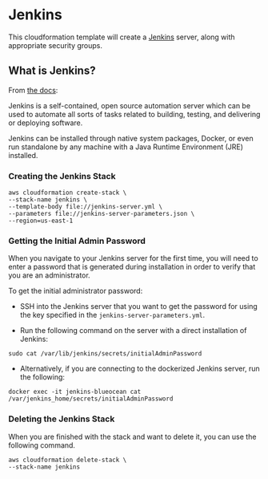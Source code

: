 # Jenkins

This cloudformation template will create a [Jenkins](https://www.jenkins.io/) server, along with appropriate security groups.

## What is Jenkins?

From [the docs](https://www.jenkins.io/doc/):

Jenkins is a self-contained, open source automation server which can be used to automate all sorts of tasks related to building, testing, and delivering or deploying software.

Jenkins can be installed through native system packages, Docker, or even run standalone by any machine with a Java Runtime Environment (JRE) installed.

### Creating the Jenkins Stack

```SHELL
aws cloudformation create-stack \
--stack-name jenkins \
--template-body file://jenkins-server.yml \
--parameters file://jenkins-server-parameters.json \
--region=us-east-1
```

### Getting the Initial Admin Password

When you navigate to your Jenkins server for the first time, you will need to enter a password that is generated during installation in order to verify that you are an administrator.

To get the initial administrator password:
- SSH into the Jenkins server that you want to get the password for using the key specified in the `jenkins-server-parameters.yml`.

- Run the following command on the server with a direct installation of Jenkins:
```SHELL
sudo cat /var/lib/jenkins/secrets/initialAdminPassword
```

- Alternatively, if you are connecting to the dockerized Jenkins server, run the following:
```SHELL
docker exec -it jenkins-blueocean cat /var/jenkins_home/secrets/initialAdminPassword
```

### Deleting the Jenkins Stack

When you are finished with the stack and want to delete it, you can use the following command.

```SHELL
aws cloudformation delete-stack \
--stack-name jenkins
```